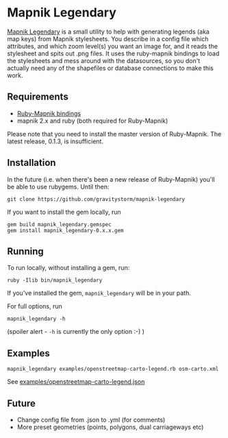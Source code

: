 # Mapnik Legendary

[Mapnik Legendary](https://github.com/gravitystorm/mapnik-legendary) is a small utility to help with generating legends (aka map keys) from Mapnik stylesheets. You describe in a config file which attributes, and which zoom level(s) you want an image for, and it reads the stylesheet and spits out .png files. It uses the ruby-mapnik bindings to load the stylesheets and mess around with the datasources, so you don't actually need any of the shapefiles or database connections to make this work.

## Requirements

* [Ruby-Mapnik bindings](https://github.com/mapnik/Ruby-Mapnik)
* mapnik 2.x and ruby (both required for Ruby-Mapnik)

Please note that you need to install the master version of Ruby-Mapnik. The latest release, 0.1.3, is insufficient.

## Installation

In the future (i.e. when there's been a new release of Ruby-Mapnik) you'll be able to use rubygems. Until then:

`git clone https://github.com/gravitystorm/mapnik-legendary`

If you want to install the gem locally, run

```
gem build mapnik_legendary.gemspec
gem install mapnik_legendary-0.x.x.gem
```

## Running

To run locally, without installing a gem, run:

`ruby -Ilib bin/mapnik_legendary`

If you've installed the gem, `mapnik_legendary` will be in your path.

For full options, run

`mapnik_legendary -h`

(spoiler alert - `-h` is currently the only option :-) )

## Examples

`mapnik_legendary examples/openstreetmap-carto-legend.rb osm-carto.xml`

See [examples/openstreetmap-carto-legend.json](examples/openstreetmap-carto-legend.json)

## Future

* Change config file from .json to .yml (for comments)
* More preset geometries (points, polygons, dual carriageways etc)

